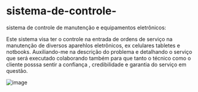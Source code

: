# sistema-de-controle-
sistema de controle de manutenção e equipamentos eletrônicos:


Este sistema visa ter o controle na entrada de ordens de serviço na manutenção de diversos aparehlos eletrônicos, ex celulares tabletes e notbooks.
Auxiliando-me na descrição do problema e detalhando o serviço que será executado colaborando também  para que tanto o técnico como o cliente posssa sentir a confiança , credibilidade e garantia do serviço em questão.


![image](https://github.com/THIAGO-PIXEL/sistema-de-controle-/assets/60179370/fb6c7a22-2733-4726-b89b-0c31a9d8de29)
